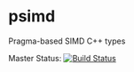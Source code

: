 # psimd
Pragma-based SIMD C++ types

Master Status: [![Build Status](https://travis-ci.org/jeffamstutz/psimd.svg?branch=master)](https://travis-ci.org/jeffamstutz/psimd)